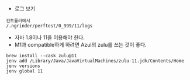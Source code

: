 - 로그 보기
```
컨트롤러에서
/.ngrinder/perftest/0_999/11/logs
```

- 자바 1.8이나 11을 이용해야 한다.
- M1과 compatible하게 하려면 Azul의 zulu를 쓰는 것이 좋다.
```
brew install --cask zulu@11
jenv add /Library/Java/JavaVirtualMachines/zulu-11.jdk/Contents/Home
jenv versions
jenv global 11

```
